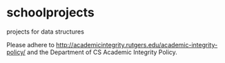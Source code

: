 # schoolprojects
projects for data structures

Please adhere to http://academicintegrity.rutgers.edu/academic-integrity-policy/ and the Department of CS Academic Integrity Policy.
